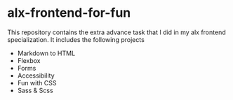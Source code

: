 # alx-frontend-for-fun
This repository contains the extra advance task that I did in my alx frontend specialization.
It includes the following projects

* Markdown to HTML
* Flexbox
* Forms
* Accessibility
* Fun with CSS
* Sass & Scss 
